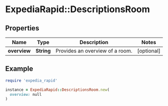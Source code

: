 # ExpediaRapid::DescriptionsRoom

## Properties

| Name | Type | Description | Notes |
| ---- | ---- | ----------- | ----- |
| **overview** | **String** | Provides an overview of a room. | [optional] |

## Example

```ruby
require 'expedia_rapid'

instance = ExpediaRapid::DescriptionsRoom.new(
  overview: null
)
```

